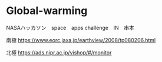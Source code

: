 # Global-warming

NASAハッカソン　space　apps challenge　IN　串本


南極
https://www.eorc.jaxa.jp/earthview/2008/tp080206.html


北極
https://ads.nipr.ac.jp/vishop/#/monitor




